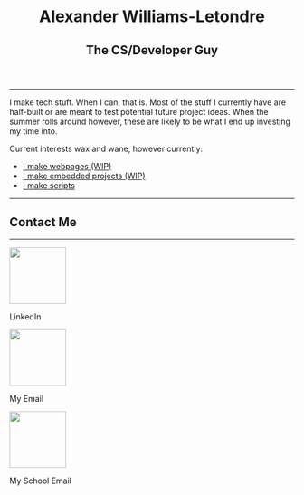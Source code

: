 <header>
  <h1 align="center">Alexander Williams-Letondre</h1>
  <h2 align="center">The CS/Developer Guy</h2>
</header>
<hr>
<body align="left">
  <div>
    <p>I make tech stuff. When I can, that is. Most of the stuff I currently have are half-built or are meant to test potential future project ideas. When the 
      summer rolls around however, these are likely to be what I end up investing my time into.</p>
    <p>Current interests wax and wane, however currently: </p>
    <ul>
      <li>
        <a href="">I make webpages (WIP)</a>
      </li>
      <li>
        <a href="">I make embedded projects (WIP)</a>
      </li>
      <li>
        <a href="">I make scripts</a>
      </li>
    </ul>
  </div>
  <hr>
</body>
<footer align="left">
  <h2>Contact Me</h2>
  <hr>
  <img src="https://user-images.githubusercontent.com/80188240/164322657-29d40f74-043d-4200-a9c1-f9900f3870e4.svg" style="width:100px;height100px;">
    <a href="https://www.linkedin.com/in/alexander-williams-letondre-36a59020b/" target="_blank"></a>  
    <p>
     LinkedIn
    </p>
  </img>
  <img src="https://user-images.githubusercontent.com/80188240/164323266-d0f65c75-59d1-4c7d-bb7c-a437f2b06805.svg" style="width:100px;height100px;">
    <a href="al.willet02@gmail.com" target="_blank"></a>
    <p>
      My Email
    </p> 
  </img>
    <img src="https://user-images.githubusercontent.com/80188240/164323266-d0f65c75-59d1-4c7d-bb7c-a437f2b06805.svg" style="width:100px;height100px;">
      <a href="a.williamsletondre@uleth.ca" target="_blank"></a>
      <p>
        My School Email
      </p>
    </img>
</footer>
